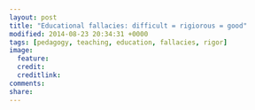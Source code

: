```yaml
---
layout: post
title: "Educational fallacies: difficult = rigiorous = good"
modified: 2014-08-23 20:34:31 +0000
tags: [pedagogy, teaching, education, fallacies, rigor]
image:
  feature: 
  credit: 
  creditlink: 
comments: 
share: 
---
```

